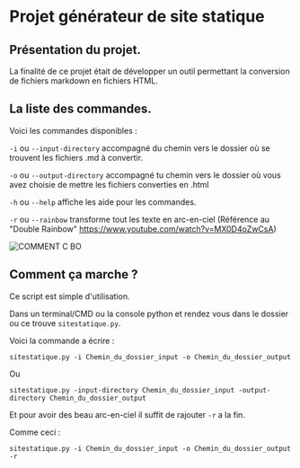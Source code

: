 # Projet générateur de site statique

## Présentation du projet.

La finalité de ce projet était de développer un outil permettant la conversion de fichiers markdown en fichiers HTML.

## La liste des commandes.

Voici les commandes disponibles :

`-i` ou `--input-directory` accompagné du chemin vers le dossier où se trouvent les fichiers .md à convertir.

`-o` ou `--output-directory`  accompagné tu chemin vers le dossier où vous avez choisie de mettre les fichiers converties en .html

`-h` ou `--help`  affiche les aide pour les commandes.

`-r` ou `--rainbow` transforme tout les texte en arc-en-ciel (Référence au "Double Rainbow" https://www.youtube.com/watch?v=MX0D4oZwCsA)


![COMMENT C BO](https://i.makeagif.com/media/11-26-2015/ATqgx3.gif)
## Comment ça marche ?

Ce script est simple d'utilisation.

Dans un terminal/CMD ou la console python et rendez vous dans le dossier ou ce trouve `sitestatique.py`.

Voici la commande a écrire :

    sitestatique.py -i Chemin_du_dossier_input -o Chemin_du_dossier_output
Ou

    sitestatique.py -input-directory Chemin_du_dossier_input -output-directory Chemin_du_dossier_output
Et pour avoir des beau arc-en-ciel il suffit de rajouter `-r` a la fin.

Comme ceci : 

    sitestatique.py -i Chemin_du_dossier_input -o Chemin_du_dossier_output -r

<!--stackedit_data:
eyJoaXN0b3J5IjpbMTcxMTQ2NjYzNywtMTM4NTQxMTg5OSwxND
c3MDQ1MjM3LDE5NjQyMzA3NV19
-->